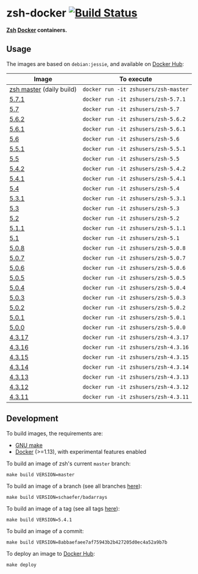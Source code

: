 zsh-docker [![Build Status](https://travis-ci.org/zsh-users/zsh-docker.svg?branch=master)](https://travis-ci.org/zsh-users/zsh-docker)
==========

**[Zsh](http://www.zsh.org) [Docker](https://www.docker.com) containers.**


Usage
-----

The images are based on `debian:jessie`, and available on [Docker Hub](https://hub.docker.com/u/zshusers):

| Image                                                                    | To execute                           |
| ------------------------------------------------------------------------ | ------------------------------------ |
| [zsh master](https://hub.docker.com/r/zshusers/zsh-master) (daily build) | `docker run -it zshusers/zsh-master` |
| [5.7.1](https://hub.docker.com/r/zshusers/zsh-5.7.1)                     | `docker run -it zshusers/zsh-5.7.1`  |
| [5.7](https://hub.docker.com/r/zshusers/zsh-5.7)                         | `docker run -it zshusers/zsh-5.7`    |
| [5.6.2](https://hub.docker.com/r/zshusers/zsh-5.6.2)                     | `docker run -it zshusers/zsh-5.6.2`  |
| [5.6.1](https://hub.docker.com/r/zshusers/zsh-5.6.1)                     | `docker run -it zshusers/zsh-5.6.1`  |
| [5.6](https://hub.docker.com/r/zshusers/zsh-5.6)                         | `docker run -it zshusers/zsh-5.6`    |
| [5.5.1](https://hub.docker.com/r/zshusers/zsh-5.5.1)                     | `docker run -it zshusers/zsh-5.5.1`  |
| [5.5](https://hub.docker.com/r/zshusers/zsh-5.5)                         | `docker run -it zshusers/zsh-5.5`    |
| [5.4.2](https://hub.docker.com/r/zshusers/zsh-5.4.2)                     | `docker run -it zshusers/zsh-5.4.2`  |
| [5.4.1](https://hub.docker.com/r/zshusers/zsh-5.4.1)                     | `docker run -it zshusers/zsh-5.4.1`  |
| [5.4](https://hub.docker.com/r/zshusers/zsh-5.4)                         | `docker run -it zshusers/zsh-5.4`    |
| [5.3.1](https://hub.docker.com/r/zshusers/zsh-5.3.1)                     | `docker run -it zshusers/zsh-5.3.1`  |
| [5.3](https://hub.docker.com/r/zshusers/zsh-5.3)                         | `docker run -it zshusers/zsh-5.3`    |
| [5.2](https://hub.docker.com/r/zshusers/zsh-5.2)                         | `docker run -it zshusers/zsh-5.2`    |
| [5.1.1](https://hub.docker.com/r/zshusers/zsh-5.1.1)                     | `docker run -it zshusers/zsh-5.1.1`  |
| [5.1](https://hub.docker.com/r/zshusers/zsh-5.1)                         | `docker run -it zshusers/zsh-5.1`    |
| [5.0.8](https://hub.docker.com/r/zshusers/zsh-5.0.8)                     | `docker run -it zshusers/zsh-5.0.8`  |
| [5.0.7](https://hub.docker.com/r/zshusers/zsh-5.0.7)                     | `docker run -it zshusers/zsh-5.0.7`  |
| [5.0.6](https://hub.docker.com/r/zshusers/zsh-5.0.6)                     | `docker run -it zshusers/zsh-5.0.6`  |
| [5.0.5](https://hub.docker.com/r/zshusers/zsh-5.0.5)                     | `docker run -it zshusers/zsh-5.0.5`  |
| [5.0.4](https://hub.docker.com/r/zshusers/zsh-5.0.4)                     | `docker run -it zshusers/zsh-5.0.4`  |
| [5.0.3](https://hub.docker.com/r/zshusers/zsh-5.0.3)                     | `docker run -it zshusers/zsh-5.0.3`  |
| [5.0.2](https://hub.docker.com/r/zshusers/zsh-5.0.2)                     | `docker run -it zshusers/zsh-5.0.2`  |
| [5.0.1](https://hub.docker.com/r/zshusers/zsh-5.0.1)                     | `docker run -it zshusers/zsh-5.0.1`  |
| [5.0.0](https://hub.docker.com/r/zshusers/zsh-5.0.0)                     | `docker run -it zshusers/zsh-5.0.0`  |
| [4.3.17](https://hub.docker.com/r/zshusers/zsh-4.3.17)                   | `docker run -it zshusers/zsh-4.3.17` |
| [4.3.16](https://hub.docker.com/r/zshusers/zsh-4.3.16)                   | `docker run -it zshusers/zsh-4.3.16` |
| [4.3.15](https://hub.docker.com/r/zshusers/zsh-4.3.15)                   | `docker run -it zshusers/zsh-4.3.15` |
| [4.3.14](https://hub.docker.com/r/zshusers/zsh-4.3.14)                   | `docker run -it zshusers/zsh-4.3.14` |
| [4.3.13](https://hub.docker.com/r/zshusers/zsh-4.3.13)                   | `docker run -it zshusers/zsh-4.3.13` |
| [4.3.12](https://hub.docker.com/r/zshusers/zsh-4.3.12)                   | `docker run -it zshusers/zsh-4.3.12` |
| [4.3.11](https://hub.docker.com/r/zshusers/zsh-4.3.11)                   | `docker run -it zshusers/zsh-4.3.11` |


Development
-----------

To build images, the requirements are:

 * [GNU make](https://www.gnu.org/software/make)
 * [Docker](https://www.docker.com) (>=1.13), with experimental features enabled

To build an image of zsh's current `master` branch:

    make build VERSION=master

To build an image of a branch (see all branches [here](https://github.com/zsh-users/zsh/branches)):

    make build VERSION=schaefer/badarrays

To build an image of a tag (see all tags [here](https://github.com/zsh-users/zsh/tags)):

    make build VERSION=5.4.1

To build an image of a commit:

    make build VERSION=8abbaefaee7af75943b2b427205d0ec4a52a9b7b

To deploy an image to [Docker Hub](https://hub.docker.com):

    make deploy
